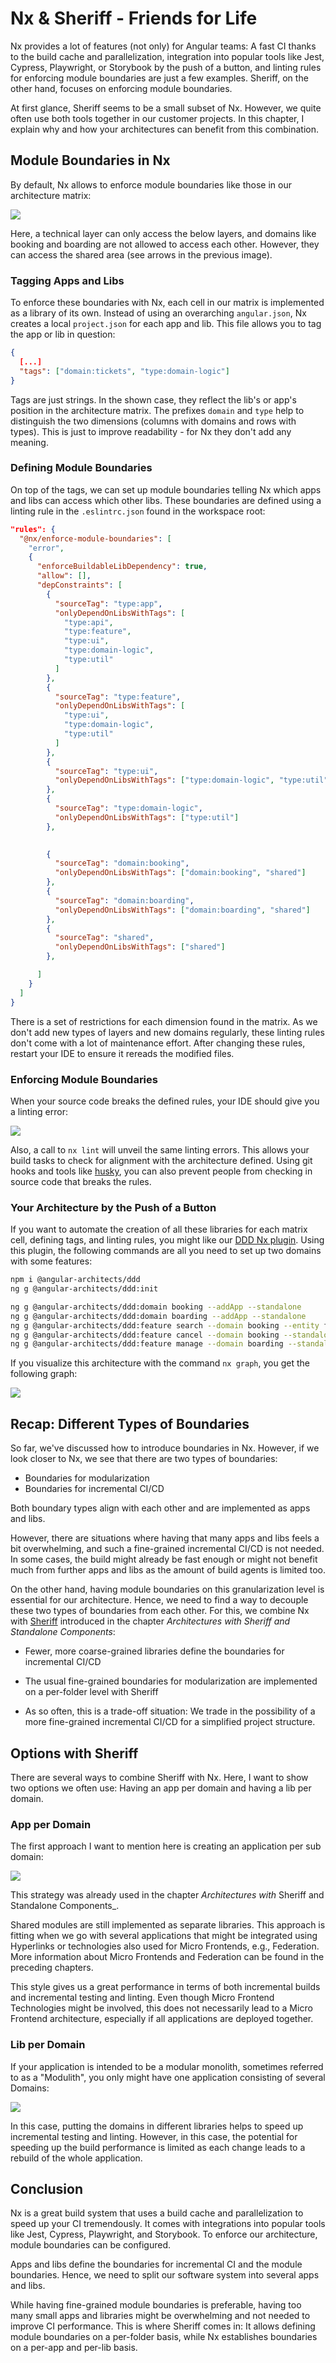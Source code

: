 # Nx & Sheriff - Friends for Life

Nx provides a lot of features (not only) for Angular teams: A fast CI thanks to the build cache and parallelization, integration into popular tools like Jest, Cypress, Playwright, or Storybook by the push of a button, and linting rules for enforcing module boundaries are just a few examples. Sheriff, on the other hand, focuses on enforcing module boundaries. 

At first glance, Sheriff seems to be a small subset of Nx. However, we quite often use both tools together in our customer projects. In this chapter, I explain why and how your architectures can benefit from this combination.

## Module Boundaries in Nx

By default, Nx allows to enforce module boundaries like those in our architecture matrix:

![](images/matrix.png)

Here, a technical layer can only access the below layers, and domains like booking and boarding are not allowed to access each other. However, they can access the shared area (see arrows in the previous image).

### Tagging Apps and Libs

To enforce these boundaries with Nx, each cell in our matrix is implemented as a library of its own. Instead of using an overarching `angular.json`,  Nx creates a local `project.json` for each app and lib. This file allows you to tag the app or lib in question:

```json
{
  [...]
  "tags": ["domain:tickets", "type:domain-logic"]
}
```

Tags are just strings. In the shown case, they reflect the lib's or app's position in the architecture matrix. The prefixes `domain` and `type` help to distinguish the two dimensions (columns with domains and rows with types). This is just to improve readability - for Nx they don't add any meaning.

### Defining Module Boundaries

On top of the tags, we can set up module boundaries telling Nx which apps and libs can access which other libs. These boundaries are defined using a linting rule in the `.eslintrc.json` found in the workspace root:

```json
"rules": {
  "@nx/enforce-module-boundaries": [
    "error",
    {
      "enforceBuildableLibDependency": true,
      "allow": [],
      "depConstraints": [
        {
          "sourceTag": "type:app",
          "onlyDependOnLibsWithTags": [
            "type:api",
            "type:feature",
            "type:ui",
            "type:domain-logic",
            "type:util"
          ]
        },
        {
          "sourceTag": "type:feature",
          "onlyDependOnLibsWithTags": [
            "type:ui",
            "type:domain-logic",
            "type:util"
          ]
        },
        {
          "sourceTag": "type:ui",
          "onlyDependOnLibsWithTags": ["type:domain-logic", "type:util"]
        },
        {
          "sourceTag": "type:domain-logic",
          "onlyDependOnLibsWithTags": ["type:util"]
        },

        
        {
          "sourceTag": "domain:booking",
          "onlyDependOnLibsWithTags": ["domain:booking", "shared"]
        },
        {
          "sourceTag": "domain:boarding",
          "onlyDependOnLibsWithTags": ["domain:boarding", "shared"]
        },
        {
          "sourceTag": "shared",
          "onlyDependOnLibsWithTags": ["shared"]
        },

      ]
    }
  ]
}
```

There is a set of restrictions for each dimension found in the matrix. As we don't add new types of layers and new domains regularly, these linting rules don't come with a lot of maintenance effort. After changing these rules, restart your IDE to ensure it rereads the modified files. 

### Enforcing Module Boundaries

When your source code breaks the defined rules, your IDE should give you a linting error:

![](images/linting-2.png)

Also, a call to `nx lint` will unveil the same linting errors. This allows your build tasks to check for alignment with the architecture defined. Using git hooks and tools like [husky](https://typicode.github.io/husky/), you can also prevent people from checking in source code that breaks the rules.

### Your Architecture by the Push of a Button

If you want to automate the creation of all these libraries for each matrix cell, defining tags, and linting rules, you might like our [DDD Nx plugin](https://www.npmjs.com/package/@angular-architects/ddd). Using this plugin, the following commands are all you need to set up two domains with some features:

```bash
npm i @angular-architects/ddd
ng g @angular-architects/ddd:init

ng g @angular-architects/ddd:domain booking --addApp --standalone
ng g @angular-architects/ddd:domain boarding --addApp --standalone
ng g @angular-architects/ddd:feature search --domain booking --entity flight --standalone
ng g @angular-architects/ddd:feature cancel --domain booking --standalone
ng g @angular-architects/ddd:feature manage --domain boarding --standalone
```

If you visualize this architecture with the command `nx graph`, you get the following graph:

![](images/ddd-graph.png)


## Recap: Different Types of Boundaries

So far, we've discussed how to introduce boundaries in Nx. However, if we look closer to Nx, we see that there are two types of boundaries:

- Boundaries for modularization
- Boundaries for incremental CI/CD

Both boundary types align with each other and are implemented as apps and libs.

However, there are situations where having that many apps and libs feels a bit overwhelming, and such a fine-grained incremental CI/CD is not needed. In some cases, the build might already be fast enough or might not benefit much from further apps and libs as the amount of build agents is limited too.

On the other hand, having module boundaries on this granularization level is essential for our architecture. Hence, we need to find a way to decouple these two types of boundaries from each other. For this, we combine Nx with [Sheriff](https://github.com/softarc-consulting/sheriff) introduced in the chapter _Architectures with Sheriff and Standalone Components_:

- Fewer, more coarse-grained libraries define the boundaries for incremental CI/CD
- The usual fine-grained boundaries for modularization are implemented on a per-folder level with Sheriff

- As so often, this is a trade-off situation: We trade in the possibility of a more fine-grained incremental CI/CD for a simplified project structure.

## Options with Sheriff

There are several ways to combine Sheriff with Nx. Here, I want to show two options we often use: Having an app per domain and having a lib per domain. 

### App per Domain

The first approach I want to mention here is creating an application per sub domain:

![](images/app-per-domain.png)

This strategy was already used in the chapter _Architectures with_ Sheriff and Standalone Components_.

Shared modules are still implemented as separate libraries. This approach is fitting when we go with several applications that might be integrated using Hyperlinks or technologies also used for Micro Frontends, e.g., Federation. More information about Micro Frontends and Federation can be found in the preceding chapters.

This style gives us a great performance in terms of both incremental builds and incremental testing and linting. Even though Micro Frontend Technologies might be involved, this does not necessarily lead to a Micro Frontend architecture, especially if all applications are deployed together.

### Lib per Domain

If your application is intended to be a modular monolith, sometimes referred to as a "Modulith", you only might have one application consisting of several Domains:  

![](images/lib-per-domain.png)

In this case, putting the domains in different libraries helps to speed up incremental testing and linting. However, in this case, the potential for speeding up the build performance is limited as each change leads to a rebuild of the whole application. 

## Conclusion

Nx is a great build system that uses a build cache and parallelization to speed up your CI tremendously. It comes with integrations into popular tools like Jest, Cypress, Playwright, and Storybook. To enforce our architecture, module boundaries can be configured.

Apps and libs define the boundaries for incremental CI and the module boundaries. Hence, we need to split our software system into several apps and libs. 

While having fine-grained module boundaries is preferable, having too many small apps and libraries might be overwhelming and not needed to improve CI performance. This is where Sheriff comes in: It allows defining module boundaries on a per-folder basis, while Nx establishes boundaries on a per-app and per-lib basis.